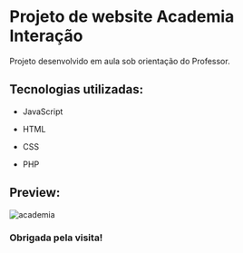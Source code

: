 # Projeto de website Academia Interação

Projeto desenvolvido em aula sob orientação do Professor.


## Tecnologias utilizadas:

- JavaScript

- HTML

- CSS

- PHP

## Preview:


![academia](https://user-images.githubusercontent.com/73259410/105616035-a47ab880-5db2-11eb-9bea-dbc0598703e6.gif)


### Obrigada pela visita!

